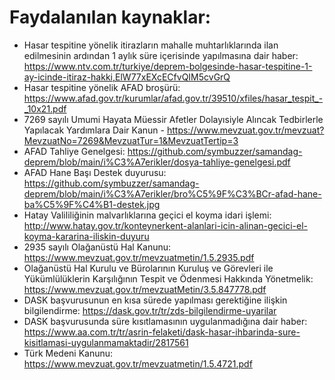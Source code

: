 # Faydalanılan kaynaklar:  
- Hasar tespitine yönelik itirazların mahalle muhtarlıklarında ilan edilmesinin ardından 1 aylık süre içerisinde yapılmasına dair haber: https://www.ntv.com.tr/turkiye/deprem-bolgesinde-hasar-tespitine-1-ay-icinde-itiraz-hakki,ElW77xEXcECfvQIM5cvGrQ
- Hasar tespitine yönelik AFAD broşürü: https://www.afad.gov.tr/kurumlar/afad.gov.tr/39510/xfiles/hasar_tespit_-_10x21.pdf  
- 7269 sayılı Umumi Hayata Müessir Afetler Dolayısiyle Alıncak Tedbirlerle Yapılacak Yardımlara Dair Kanun - https://www.mevzuat.gov.tr/mevzuat?MevzuatNo=7269&MevzuatTur=1&MevzuatTertip=3
- AFAD Tahliye Genelgesi: https://github.com/symbuzzer/samandag-deprem/blob/main/i%C3%A7erikler/dosya-tahliye-genelgesi.pdf
- AFAD Hane Başı Destek duyurusu: https://github.com/symbuzzer/samandag-deprem/blob/main/i%C3%A7erikler/bro%C5%9F%C3%BCr-afad-hane-ba%C5%9F%C4%B1-destek.jpg
- Hatay Valililiğinin malvarlıklarına geçici el koyma idari işlemi: http://www.hatay.gov.tr/konteynerkent-alanlari-icin-alinan-gecici-el-koyma-kararina-iliskin-duyuru
- 2935 sayılı Olağanüstü Hal Kanunu: https://www.mevzuat.gov.tr/mevzuatmetin/1.5.2935.pdf
- Olağanüstü Hal Kurulu ve Bürolarının Kuruluş ve Görevleri ile Yükümlülüklerin Karşılığının Tespit ve Ödenmesi Hakkında Yönetmelik: https://www.mevzuat.gov.tr/mevzuatMetin/3.5.847778.pdf
- DASK başvurusunun en kısa sürede yapılması gerektiğine ilişkin bilgilendirme: https://dask.gov.tr/tr/zds-bilgilendirme-uyarilar
- DASK başvurusunda süre kısıtlamasının uygulanmadığına dair haber: https://www.aa.com.tr/tr/asrin-felaketi/dask-hasar-ihbarinda-sure-kisitlamasi-uygulanmamaktadir/2817561
- Türk Medeni Kanunu: https://www.mevzuat.gov.tr/mevzuatmetin/1.5.4721.pdf
